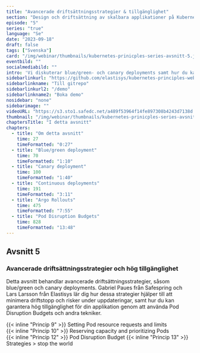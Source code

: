 ```yaml
---
title: "Avancerade driftsättnings­strategier & tillgänglighet"
section: "Design och driftsättning av skalbara applikationer på Kubernetes"
episode: "5"
series: "true"
language: "Se"
date: "2023-09-18"
draft: false
tags: ["Svenska"]
card: "/img/webinar/thumbnails/kubernetes-prinicples-series-avsnitt-5.jpeg"
eventbild: ""
socialmediabild: ""
intro: 'Vi diskuterar blue/green- och canary deployments samt hur du kan garantera hög tillgänglighet genom att använda Pod Disruption Budgets'
sidebarlinkurl: "https://github.com/elastisys/kubernetes-principles-webinar-series"
sidebarlinkname: "Till gitrepo"
sidebarlinkurl2: "/demo"
sidebarlinkname2: "Boka demo"
nosidebar: "none"
sidebarimage: ""
videoURL: "https://s3.sto1.safedc.net/a489f53964f14fe897308b4243d7138d:processedvideos/safespring-elastisys_webcast_episode_5/master.m3u8"
thumbnail: "/img/webinar/thumbnails/kubernetes-prinicples-series-avsnitt-5.jpeg"
chaptersTitle: "I detta avsnitt"
chapters:
  - title: "Om detta avsnitt"
    time: 27
    timeFormatted: "0:27"
  - title: "Blue/green deployment"
    time: 70
    timeFormatted: "1:10"
  - title: "Canary deployment"
    time: 100
    timeFormatted: "1:40"
  - title: "Continuous deployments"
    time: 191
    timeFormatted: "3:11"
  - title: "Argo Rollouts"
    time: 475
    timeFormatted: "7:55"
  - title: "Pod Disruption Budgets"
    time: 828
    timeFormatted: "13:48"
---
```


## Avsnitt 5
### Avancerade driftsättningsstrategier och hög tillgänglighet
Detta avsnitt behandlar avancerade driftsättningsstrategier, såsom blue/green och canary deployments. Gabriel Paues från Safespring och Lars Larsson från Elastisys lär dig hur dessa strategier hjälper till att minimera driftstopp och risker under uppdateringar, samt hur du kan garantera hög tillgänglighet för din applikation genom att använda Pod Disruption Budgets och andra tekniker.

{{< inline "Princip 9" >}} Setting Pod resource requests and limits  
{{< inline "Princip 10" >}} Reserving capacity and prioritizing Pods  
{{< inline "Princip 12" >}} Pod Disruption Budget
{{< inline "Princip 13" >}} Strategies > stop the world